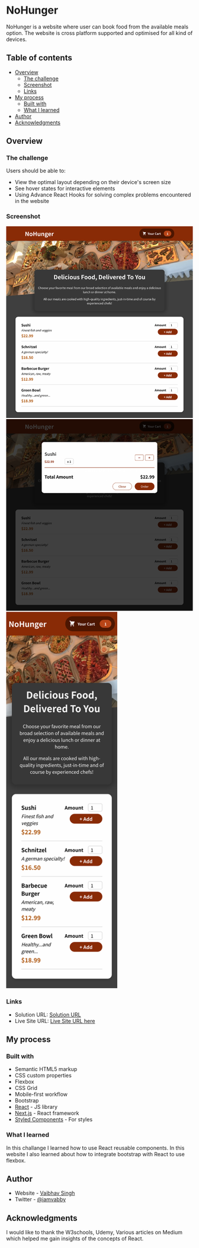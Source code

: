# NoHunger

NoHunger is a website where user can book food from the available meals option. The website is cross platform supported and optimised for all kind of devices.

## Table of contents

- [Overview](#overview)
  - [The challenge](#the-challenge)
  - [Screenshot](#screenshot)
  - [Links](#links)
- [My process](#my-process)
  - [Built with](#built-with)
  - [What I learned](#what-i-learned)
- [Author](#author)
- [Acknowledgments](#acknowledgments)

## Overview

### The challenge

Users should be able to:

- View the optimal layout depending on their device's screen size
- See hover states for interactive elements
- Using Advance React Hooks for solving complex problems encountered in the website

### Screenshot

<img src="./public/images/NoHunger_Desktop_1.png" width="750">
<img src="./public/images/NoHunger_Desktop_2.png" width="750">
<img src="./public/images/NoHunger_Mobile_1.png" width="300">

### Links

- Solution URL: [Solution URL](https://github.com/ivabby/NoHunger)
- Live Site URL: [Live Site URL here](https://640633d26a5d9300080f0576--astounding-selkie-c653e1.netlify.app/)

## My process

### Built with

- Semantic HTML5 markup
- CSS custom properties
- Flexbox
- CSS Grid
- Mobile-first workflow
- Bootstrap
- [React](https://reactjs.org/) - JS library
- [Next.js](https://nextjs.org/) - React framework
- [Styled Components](https://styled-components.com/) - For styles

### What I learned

In this challange I learned how to use React reusable components. In this website I also learned about how to integrate bootstrap with React to use flexbox.

## Author

- Website - [Vaibhav Singh](https://github.com/ivabby)
- Twitter - [@iamvabby](https://twitter.com/iamvabbyy)

## Acknowledgments

I would like to thank the W3schools, Udemy, Various articles on Medium which helped me gain insights of the concepts of React.

